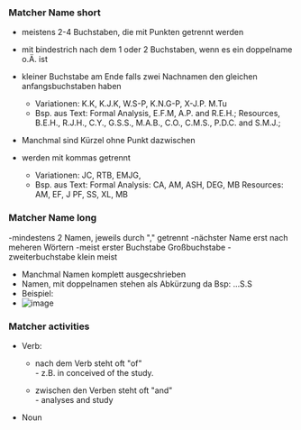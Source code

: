 ### Matcher Name short 

- meistens 2-4 Buchstaben, die mit Punkten getrennt werden
- mit bindestrich nach dem 1 oder 2 Buchstaben, wenn es ein doppelname o.Ä. ist
- kleiner Buchstabe am Ende falls zwei Nachnamen den gleichen anfangsbuchstaben haben
  - Variationen: K.K, K.J.K, W.S-P, K.N.G-P, X-J.P. M.Tu
  - Bsp. aus Text: Formal Analysis, E.F.M, A.P. and R.E.H.; Resources, B.E.H., R.J.H., C.Y., G.S.S., M.A.B., C.O., C.M.S., P.D.C. and S.M.J.;

- Manchmal sind Kürzel ohne Punkt dazwischen
- werden mit kommas getrennt
  - Variationen: JC, RTB, EMJG, 
  - Bsp. aus Text: Formal Analysis: CA, AM, ASH, DEG, MB Resources: AM, EF, J PF, SS, XL, MB

### Matcher Name long 
-mindestens 2 Namen, jeweils durch "," getrennt
-nächster Name erst nach meheren Wörtern 
-meist erster Buchstabe Großbuchstabe
-zweiterbuchstabe klein meist 
- Manchmal Namen komplett ausgecshrieben 
- Namen, mit doppelnamen stehen als Abkürzung da Bsp: ...S.S
- Beispiel:
- ![image](https://user-images.githubusercontent.com/79063465/235614136-81dad94d-7b7a-4eb6-a051-0bffb86b02cd.png)




### Matcher activities 
- Verb: 
  - nach dem Verb steht oft "of"       
        - z.B. in conceived of the study.
        
  - zwischen den Verben steht oft "and"    
          - analyses and study


- Noun 

